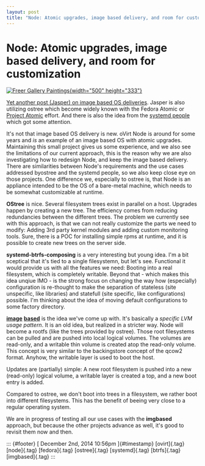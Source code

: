 ```yaml
---
layout: post
title: "Node: Atomic upgrades, image based delivery, and room for customization"
---
```



Node: Atomic upgrades, image based delivery, and room for customization
=======================================================================

[![Freer Gallery
Paintings](https://farm5.staticflickr.com/4039/4191970931_7e48b8000a.jpg){width="500"
height="333"}](https://www.flickr.com/photos/mr_t_in_dc/4191970931 "Freer Gallery Paintings by Mr.TinDC, on Flickr")

[Yet another post (Jasper) on image based OS
deliveries](http://blog.mecheye.net/2014/11/why-package-managers-are-not-my-ideal-software-distribution-mechanism/).
Jasper is also utilizing ostree which become widely known with the
Fedora Atomic or [Project Atomic](http://projectatomic.io/) effort. And
there is also the idea from the [systemd
people](http://0pointer.net/blog/revisiting-how-we-put-together-linux-systems.html)
which got some attention.

It's not that image based OS delivery is new. oVirt Node is around for
some years and *is* an example of an image based OS with atomic
upgrades. Maintaining this small project gives us some experience, and
we also see the limitations of our current approach, this is the reason
why we are also investigating how to redesign Node, and keep the image
based delivery. There are similarities between Node's requirements and
the use cases addressed byostree and the systemd people, so we also keep
close eye on those projects. One difference we, especially to ostree is,
that Node is an appliance intended to be the OS of a bare-metal machine,
which needs to be somewhat customizable at runtime.

**OStree** is nice. Several filesystem trees exist in parallel on a
host. Upgrades happen by creating a new tree. The efficiency comes from
reducing redundancies between the different trees. The problem we
currently see with this approach, is that we can not really customize
the parts we need to modify: Adding 3rd party kernel modules and adding
custom monitoring tools. Sure, there is a POC for installing simple rpms
at runtime, and it is possible to create new trees on the server side.

**systemd-btrfs-composing** is a very interesting but young idea. I'm a
bit sceptical that it's tied to a single filesystemn, but let's see.
Functional it would provide us with all the features we need: Booting
into a real filesystem, which is completely writable. Beyond that -
which makes this idea unqiue IMO - is the strong focus on changing the
way how (especially) configuration is re-thought to make the separation
of stateless (site unspecific, like libraries) and statefull (site
specific, like configurations) possible. I'm thinking about the idea of
moving default configurations to some factory directory.

[**image**](http://github.com/fabiand/imgbased)
[**based**](http://dummdida.tumblr.com/tagged/imgbased) is the idea
we've come up with. It's basically a *specific LVM usage pattern*. It is
an old idea, but realized in a stricter way. Node will become a rootfs
(like the trees provided by ostree). Those root filesystems can be
pulled and are pushed into local logical volumes. The volumes are
read-only, and a writable thin volume is created atop the read-only
volume. This concept is very similar to the backingstore concept of the
qcow2 format. Anyhow, the writable layer is used to boot the host.

Updates are (partially) simple: A new root filesystem is pushed into a
new (read-only) logical volume, a writable layer is created a top, and a
new boot entry is added.

Compared to ostree, we don't boot into trees in a filesystem, we rather
boot into different filesystems. This has the benefit of beeing very
close to a regular operating system.

We are in progress of testing all our use cases with the **imgbased**
approach, but because the other projects advance as well, it's good to
revisit them now and then.

::: {#footer}
[ December 2nd, 2014 10:56pm ]{#timestamp} [ovirt]{.tag} [node]{.tag}
[fedora]{.tag} [ostree]{.tag} [systemd]{.tag} [btrfs]{.tag}
[imgbased]{.tag}
:::
